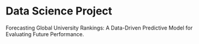 # Data Science Project 

Forecasting Global University Rankings: A Data-Driven Predictive Model for Evaluating Future Performance.
